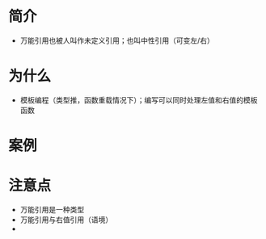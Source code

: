 # 简介
  - 万能引用也被人叫作未定义引用；也叫中性引用（可变左/右）
# 为什么
  - 模板编程（类型推，函数重载情况下）；编写可以同时处理左值和右值的模板函数
# 案例
# 注意点
  - 万能引用是一种类型
  - 万能引用与右值引用（语境）
  - 
